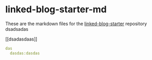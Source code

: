 # linked-blog-starter-md
These are the markdown files for the [linked-blog-starter](https://github.com/matthewwong525/linked-blog-starter) repository
dsadsadas

[[dsadasdaas]]

```YAML
das
  dasdas:dasdas
```